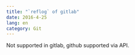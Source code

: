 ```yaml
---
title: "`reflog` of gitlab"
date: 2016-4-25
lang: en
category: Git
---
```


Not supported in gitlab, github supported via API.
